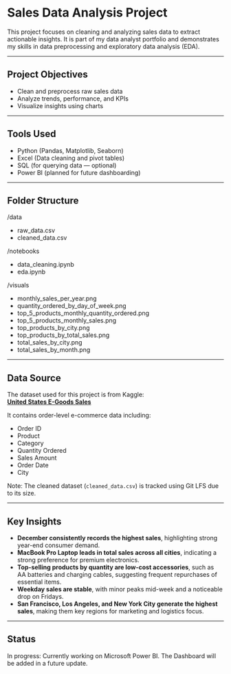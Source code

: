 # Sales Data Analysis Project

This project focuses on cleaning and analyzing sales data to extract actionable insights. It is part of my data analyst portfolio and demonstrates my skills in data preprocessing and exploratory data analysis (EDA).

---

## Project Objectives

- Clean and preprocess raw sales data
- Analyze trends, performance, and KPIs
- Visualize insights using charts

---

## Tools Used

- Python (Pandas, Matplotlib, Seaborn)
- Excel (Data cleaning and pivot tables)
- SQL (for querying data — optional)
- Power BI (planned for future dashboarding)

---

## Folder Structure

/data  
  - raw_data.csv  
  - cleaned_data.csv  

/notebooks  
  - data_cleaning.ipynb  
  - eda.ipynb  

/visuals  
  - monthly_sales_per_year.png  
  - quantity_ordered_by_day_of_week.png  
  - top_5_products_monthly_quantity_ordered.png  
  - top_5_products_monthly_sales.png  
  - top_products_by_city.png  
  - top_products_by_total_sales.png  
  - total_sales_by_city.png  
  - total_sales_by_month.png  

---

## Data Source

The dataset used for this project is from Kaggle:  
**[United States E-Goods Sales](https://www.kaggle.com/datasets/mithil1729/united-states-e-goods-sales)**

It contains order-level e-commerce data including:
- Order ID
- Product
- Category
- Quantity Ordered
- Sales Amount
- Order Date
- City

Note: The cleaned dataset (`cleaned_data.csv`) is tracked using Git LFS due to its size.

---

## Key Insights

- **December consistently records the highest sales**, highlighting strong year-end consumer demand.
- **MacBook Pro Laptop leads in total sales across all cities**, indicating a strong preference for premium electronics.
- **Top-selling products by quantity are low-cost accessories**, such as AA batteries and charging cables, suggesting frequent repurchases of essential items.
- **Weekday sales are stable**, with minor peaks mid-week and a noticeable drop on Fridays.
- **San Francisco, Los Angeles, and New York City generate the highest sales**, making them key regions for marketing and logistics focus.

---

## Status

In progress: Currently working on Microsoft Power BI. The Dashboard will be added in a future update.
